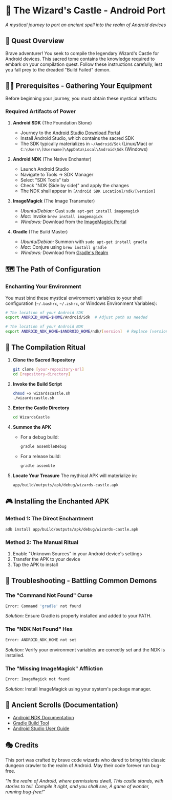 # 🏰 The Wizard's Castle - Android Port

*A mystical journey to port an ancient spell into the realm of Android devices*

## 📜 Quest Overview

Brave adventurer! You seek to compile the legendary Wizard's Castle for Android devices. This sacred tome contains the knowledge required to embark on your compilation quest. Follow these instructions carefully, lest you fall prey to the dreaded "Build Failed" demon.

## 🧙‍♂️ Prerequisites - Gathering Your Equipment

Before beginning your journey, you must obtain these mystical artifacts:

### Required Artifacts of Power

1. **Android SDK** (The Foundation Stone)
   - Journey to the [Android Studio Download Portal](https://developer.android.com/studio)
   - Install Android Studio, which contains the sacred SDK
   - The SDK typically materializes in `~/Android/Sdk` (Linux/Mac) or `C:\Users\[Username]\AppData\Local\Android\Sdk` (Windows)

2. **Android NDK** (The Native Enchanter)
   - Launch Android Studio
   - Navigate to Tools → SDK Manager
   - Select "SDK Tools" tab
   - Check "NDK (Side by side)" and apply the changes
   - The NDK shall appear in `[Android SDK Location]/ndk/[version]`

3. **ImageMagick** (The Image Transmuter)
   - *Ubuntu/Debian:* Cast `sudo apt-get install imagemagick`
   - *Mac:* Invoke `brew install imagemagick`
   - *Windows:* Download from the [ImageMagick Portal](https://imagemagick.org/script/download.php)

4. **Gradle** (The Build Master)
   - *Ubuntu/Debian:* Summon with `sudo apt-get install gradle`
   - *Mac:* Conjure using `brew install gradle`
   - *Windows:* Download from [Gradle's Realm](https://gradle.org/install/)

## 🗺️ The Path of Configuration

### Enchanting Your Environment

You must bind these mystical environment variables to your shell configuration (`~/.bashrc`, `~/.zshrc`, or Windows Environment Variables):

```bash
# The location of your Android SDK
export ANDROID_HOME=$HOME/Android/Sdk  # Adjust path as needed

# The location of your Android NDK
export ANDROID_NDK_HOME=$ANDROID_HOME/ndk/[version]  # Replace [version] with your NDK version
```

## 🎯 The Compilation Ritual

1. **Clone the Sacred Repository**
   ```bash
   git clone [your-repository-url]
   cd [repository-directory]
   ```

2. **Invoke the Build Script**
   ```bash
   chmod +x wizardscastle.sh
   ./wizardscastle.sh
   ```

3. **Enter the Castle Directory**
   ```bash
   cd WizardsCastle
   ```

4. **Summon the APK**
   - For a debug build:
     ```bash
     gradle assembleDebug
     ```
   - For a release build:
     ```bash
     gradle assemble
     ```

5. **Locate Your Treasure**
   The mythical APK will materialize in:
   ```
   app/build/outputs/apk/debug/wizards-castle.apk
   ```

## 🎮 Installing the Enchanted APK

### Method 1: The Direct Enchantment
```bash
adb install app/build/outputs/apk/debug/wizards-castle.apk
```

### Method 2: The Manual Ritual
1. Enable "Unknown Sources" in your Android device's settings
2. Transfer the APK to your device
3. Tap the APK to install

## 🐉 Troubleshooting - Battling Common Demons

### The "Command Not Found" Curse
```bash
Error: Command 'gradle' not found
```
*Solution:* Ensure Gradle is properly installed and added to your PATH.

### The "NDK Not Found" Hex
```bash
Error: ANDROID_NDK_HOME not set
```
*Solution:* Verify your environment variables are correctly set and the NDK is installed.

### The "Missing ImageMagick" Affliction
```bash
Error: ImageMagick not found
```
*Solution:* Install ImageMagick using your system's package manager.

## 📜 Ancient Scrolls (Documentation)

- [Android NDK Documentation](https://developer.android.com/ndk/guides)
- [Gradle Build Tool](https://gradle.org/documentation/)
- [Android Studio User Guide](https://developer.android.com/studio/intro)

## 🎭 Credits

This port was crafted by brave code wizards who dared to bring this classic dungeon crawler to the realm of Android. May their code forever run bug-free.

*"In the realm of Android, where permissions dwell,
This castle stands, with stories to tell.
Compile it right, and you shall see,
A game of wonder, running bug-free!"*

